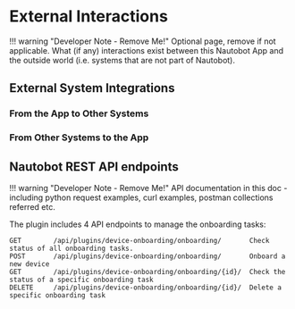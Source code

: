 # External Interactions

!!! warning "Developer Note - Remove Me!"
    Optional page, remove if not applicable.
    What (if any) interactions exist between this Nautobot App and the outside world (i.e. systems that are not part of Nautobot).

## External System Integrations

### From the App to Other Systems

### From Other Systems to the App

## Nautobot REST API endpoints

!!! warning "Developer Note - Remove Me!"
    API documentation in this doc - including python request examples, curl examples, postman collections referred etc.

The plugin includes 4 API endpoints to manage the onboarding tasks:

```shell
GET        /api/plugins​/device-onboarding​/onboarding​/       Check status of all onboarding tasks.
POST    ​   /api/plugins​/device-onboarding​/onboarding​/       Onboard a new device
GET     ​   /api/plugins​/device-onboarding​/onboarding​/{id}​/  Check the status of a specific onboarding task
DELETE    ​ /api/plugins​/device-onboarding​/onboarding​/{id}​/  Delete a specific onboarding task
```

